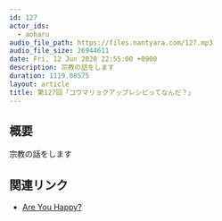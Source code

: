 ```yaml
---
id: 127
actor_ids:
  - aoharu
audio_file_path: https://files.nantyara.com/127.mp3
audio_file_size: 26944611
date: Fri, 12 Jun 2020 22:55:00 +0900
description: 宗教の話をします
duration: 1119.08575
layout: article
title: 第127回「コウマリョクアップレシピってなんだ？」
---
```

## 概要

宗教の話をします

## 関連リンク

* [Are You Happy?](https://are-you-happy.com/)
